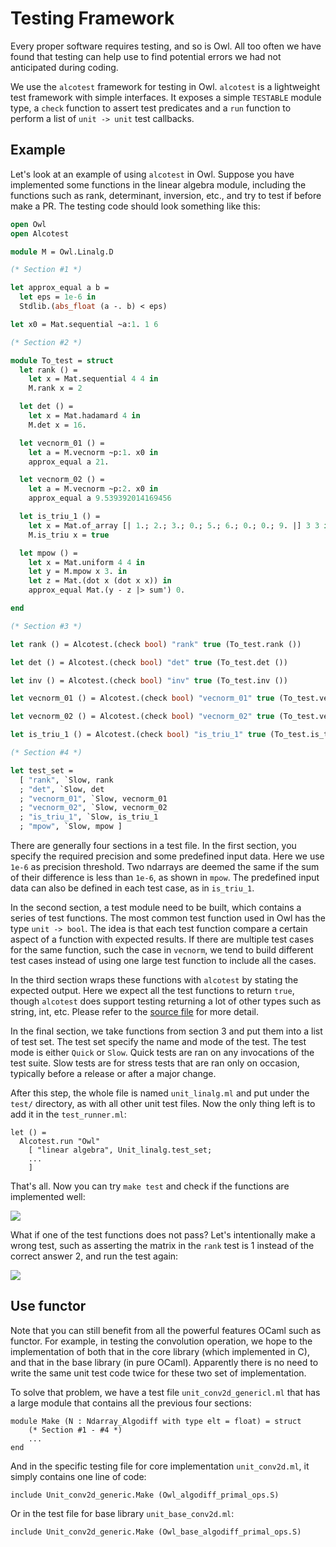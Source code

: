 # Testing Framework

Every proper software requires testing, and so is Owl. All too often we have found that testing can help use to find potential errors we had not anticipated during coding. 

We use the `alcotest` framework for testing in Owl. `alcotest` is a lightweight test framework with simple interfaces. It exposes a simple `TESTABLE` module type, a `check` function to assert test predicates and a `run` function to perform a list of `unit -> unit` test callbacks.

## Example 

Let's look at an example of using `alcotest` in Owl. Suppose you have implemented some functions in the linear algebra module, including the functions such as rank, determinant, inversion, etc., and try to test if before make a PR.
The testing code should look something like this:

```ocaml
open Owl
open Alcotest

module M = Owl.Linalg.D

(* Section #1 *)

let approx_equal a b =
  let eps = 1e-6 in
  Stdlib.(abs_float (a -. b) < eps)

let x0 = Mat.sequential ~a:1. 1 6

(* Section #2 *)

module To_test = struct
  let rank () =
    let x = Mat.sequential 4 4 in
    M.rank x = 2

  let det () =
    let x = Mat.hadamard 4 in
    M.det x = 16.

  let vecnorm_01 () =
    let a = M.vecnorm ~p:1. x0 in
    approx_equal a 21.

  let vecnorm_02 () =
    let a = M.vecnorm ~p:2. x0 in
    approx_equal a 9.539392014169456

  let is_triu_1 () =
    let x = Mat.of_array [| 1.; 2.; 3.; 0.; 5.; 6.; 0.; 0.; 9. |] 3 3 in
    M.is_triu x = true

  let mpow () =
    let x = Mat.uniform 4 4 in
    let y = M.mpow x 3. in
    let z = Mat.(dot x (dot x x)) in
    approx_equal Mat.(y - z |> sum') 0.

end

(* Section #3 *)

let rank () = Alcotest.(check bool) "rank" true (To_test.rank ())

let det () = Alcotest.(check bool) "det" true (To_test.det ())

let inv () = Alcotest.(check bool) "inv" true (To_test.inv ())

let vecnorm_01 () = Alcotest.(check bool) "vecnorm_01" true (To_test.vecnorm_01 ())

let vecnorm_02 () = Alcotest.(check bool) "vecnorm_02" true (To_test.vecnorm_02 ())

let is_triu_1 () = Alcotest.(check bool) "is_triu_1" true (To_test.is_triu_1 ())

(* Section #4 *)

let test_set =
  [ "rank", `Slow, rank
  ; "det", `Slow, det
  ; "vecnorm_01", `Slow, vecnorm_01
  ; "vecnorm_02", `Slow, vecnorm_02
  ; "is_triu_1", `Slow, is_triu_1 
  ; "mpow", `Slow, mpow ]

```

There are generally four sections in a test file. 
In the first section, you specify the required precision and some predefined input data. 
Here we use `1e-6` as precision threshold. Two ndarrays are deemed the same if the sum of their difference is less than `1e-6`, as shown in `mpow`.
The predefined input data can also be defined in each test case, as in `is_triu_1`.

In the second section, a test module need to be built, which contains a series of test functions.
The most common test function used in Owl has the type `unit -> bool`.
The idea is that each test function compare a certain aspect of a function with expected results. 
If there are multiple test cases for the same function, such the case in `vecnorm`, we tend to build different test cases instead of using one large test function to include all the cases. 

In the third section wraps these functions with `alcotest` by stating the expected output. Here we expect all the test functions to return `true`, though `alcotest` does support testing returning a lot of other types such as string, int, etc. Please refer to the [source file](https://github.com/mirage/alcotest/blob/master/src/alcotest/alcotest.mli) for more detail.

In the final section, we take functions from section 3 and put them into a list of test set. The test set specify the name and mode of the test.
The test mode is either `Quick` or `Slow`.
Quick tests are ran on any invocations of the test suite. 
Slow tests are for stress tests that are ran only on occasion, typically before a release or after a major change.

After this step, the whole file is named `unit_linalg.ml` and put under the `test/` directory, as with all other unit test files.
Now the only thing left is to add it in the `test_runner.ml`:

```
let () =
  Alcotest.run "Owl"
    [ "linear algebra", Unit_linalg.test_set;
    ...
    ]
```

That's all. Now you can try `make test` and check if the functions are implemented well:

![](images/testing/example_00.png)

What if one of the test functions does not pass? Let's intentionally make a wrong test, such as asserting the matrix in the `rank` test is 1 instead of the correct answer 2, and run the test again:

![](images/testing/example_01.png)


## Use functor

Note that you can still benefit from all the powerful features OCaml such as functor. 
For example, in testing the convolution operation, we hope to the implementation of both that in the core library (which implemented in C), and that in the base library (in pure OCaml). 
Apparently there is no need to write the same unit test code twice for these two set of implementation.

To solve that problem, we have a test file `unit_conv2d_genericl.ml` that has a large module that contains all the previous four sections:

```
module Make (N : Ndarray_Algodiff with type elt = float) = struct
    (* Section #1 - #4 *)
    ...
end 
```

And in the specific testing file for core implementation `unit_conv2d.ml`, it simply contains one line of code:

```
include Unit_conv2d_generic.Make (Owl_algodiff_primal_ops.S)
```

Or in the test file for base library `unit_base_conv2d.ml`:

```
include Unit_conv2d_generic.Make (Owl_base_algodiff_primal_ops.S)
```